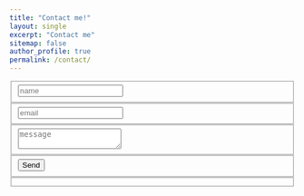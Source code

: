 ```yaml
---
title: "Contact me!"
layout: single
excerpt: "Contact me"
sitemap: false
author_profile: true 
permalink: /contact/
---
```


<form action="https://formspree.io/blog@dair.io" method="POST" autocomplete="off">
    <fieldset>
        <input type="text" name="name" placeholder="name">
    </fieldset>
    <fieldset>
        <input type="email" name="_replyto" placeholder="email">
    </fieldset>
    <fieldset>
        <textarea type="text" name="text" placeholder="message"></textarea>
    </fieldset>
    <fieldset>
        <input type="submit" value="Send">
    </fieldset>
    <fieldset>
        <input type="hidden" name="_next" value="/thanks.html" />
        <input type="hidden" name="_subject" value="New submission to blog!" />
        <input type="text" name="_gotcha" style="display:none" />
    </fieldset>
</form>